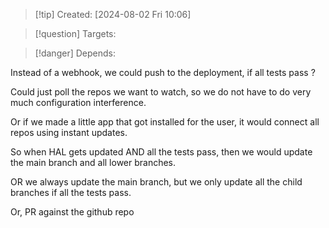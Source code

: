 
>[!tip] Created: [2024-08-02 Fri 10:06]

>[!question] Targets: 

>[!danger] Depends: 

Instead of a webhook, we could push to the deployment, if all tests pass ?

Could just poll the repos we want to watch, so we do not have to do very much configuration interference.

Or if we made a little app that got installed for the user, it would connect all repos using instant updates.

So when HAL gets updated AND all the tests pass, then we would update the main branch and all lower branches.

OR we always update the main branch, but we only update all the child branches if all the tests pass.

Or, PR against the github repo